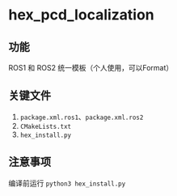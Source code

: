 # hex_pcd_localization

## 功能
ROS1 和 ROS2 统一模板（个人使用，可以Format）

## 关键文件
1. `package.xml.ros1`、`package.xml.ros2`
2. `CMakeLists.txt`
3. `hex_install.py`

## 注意事项
编译前运行 `python3 hex_install.py`
